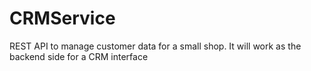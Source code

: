 # CRMService

REST API to manage customer data for a small shop. It
will work as the backend side for a CRM interface
